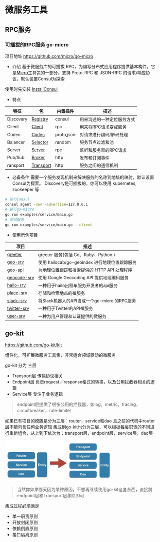 # 微服务工具

## RPC服务

### 可插拔的RPC服务 go-micro

项目地址 https://github.com/micro/go-micro

- 介绍
基于微服务库的可插拔 RPC，为编写分布式应用程序提供基本构件。它是[Micro](https://github.com/micro/micro)工具包的一部分，支持 Proto-RPC 和 JSON-RPC 的请求/响应协议，默认设置Consul为探索

使用时先安装 [InstallConsul](https://www.consul.io/intro/getting-started/install.html)

- 特点

|特征|包|内置插件|描述|
|---|---|---|---|
|Discovery|[Registry](https://godoc.org/github.com/micro/go-micro/registry)|consul|用来沟通的一种定位服务方式|
|Client|[Client](https://godoc.org/github.com/micro/go-micro/client)|rpc|用来将RPC请求变成服务|
|Codec|[Codec](https://godoc.org/github.com/micro/go-micro/codec)|proto,json|对请求进行编码/解码处理|
|Balancer|[Selector](https://godoc.org/github.com/micro/go-micro/selector)|random|服务节点过滤和池|
|Server|[Server](https://godoc.org/github.com/micro/go-micro/server)|rpc|监听和服务器的RPC请求|
|Pub/Sub|[Broker](https://godoc.org/github.com/micro/go-micro/broker)|http|发布和订阅事件|
|ransport|[Transport](https://godoc.org/github.com/micro/go-micro/transport)|http|服务之间的通信机制|

- 必备条件
需要一个服务发现机制来解决服务的名称到地址的映射，默认设置Consul为探索。
Discovery是可插拔的，你可以使用 kubernetes, zookeeper 等

```sh
# 运行Consul
consul agent -dev -advertise=127.0.0.1
# 运行go-micro
go run examples/service/main.go
# 测试服务
go run examples/service/main.go --client
```

- 使用示例项目

|项目|描述|
|---|---|
|[greeter](https://github.com/micro/micro/tree/master/examples/greeter)|greeter 服务(包括 Go、Ruby、Python )|
|[geo-srv](https://github.com/micro/geo-srv)|使用 hailocab/go-geoindex 进行地理位置跟踪服务|
|[geo-api](https://github.com/micro/geo-api)|为地理位置跟踪和搜索提供的 HTTP API 处理程序|
|[geocode-srv](https://github.com/micro/geocode-srv)|使用 Google Geocoding API 提供地理编码服务|
|[hailo-srv](https://github.com/micro/hailo-srv)|一种用于hailo出租车服务开发者的api服务|
|[place-srv](https://github.com/micro/place-srv)|存储和检索地点的微服务|
|[slack-srv](https://github.com/micro/slack-srv)|将Slack机器人的API当成一个go-micro 的RPC服务|
|[twitter-srv](https://github.com/micro/twitter-srv)|一种用于Twitter的API微服务|
|[user-srv](https://github.com/micro/user-srv)|一种为用户管理和认证提供的微服务|

## go-kit

https://github.com/go-kit/kit

组件化，可扩展微服务工具集，非常适合领域驱动的微服务

go-kit 分为 三层

- Transport层 传输协议相关
- Endpoint层 负责request／response格式的转换，以及公用拦截器相关的逻辑
- Service层 专注于业务逻辑

> endpoint层提供了很多公用的拦截器，如log，metric，tracing，circuitbreaker，rate-limiter

如果已有项目的模版是分为三层：router，service和dao
且之前的代码中router层不能包含任何业务逻辑
集成到go-kit也分为三层，可以根据每层职责的不同进行重新组合，从上到下依次为：transport层，endpoint层，service层，dao层

<!-- ![change-api-2-go-kit](../images/micro-services/change-api-2-go-kit.webp) -->
<img src="../images/micro-services/change-api-2-go-kit.webp"  height="70%" width="70%">

> 当然你如果哪天因为某种原因，不想再继续使用go-kit这套东西，直接將endpoint层和Transport层移除即可

集成过程必须满足

- 单一职责原则
- 开放封闭原则
- 依赖倒置原则
- 接口隔离原则

